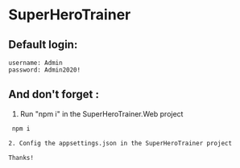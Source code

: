 # SuperHeroTrainer


## Default login:
	username: Admin
	password: Admin2020!
	
## And don't forget :
1. Run "npm i" in the SuperHeroTrainer.Web project
```bash
 npm i

2. Config the appsettings.json in the SuperHeroTrainer project
	
Thanks!
